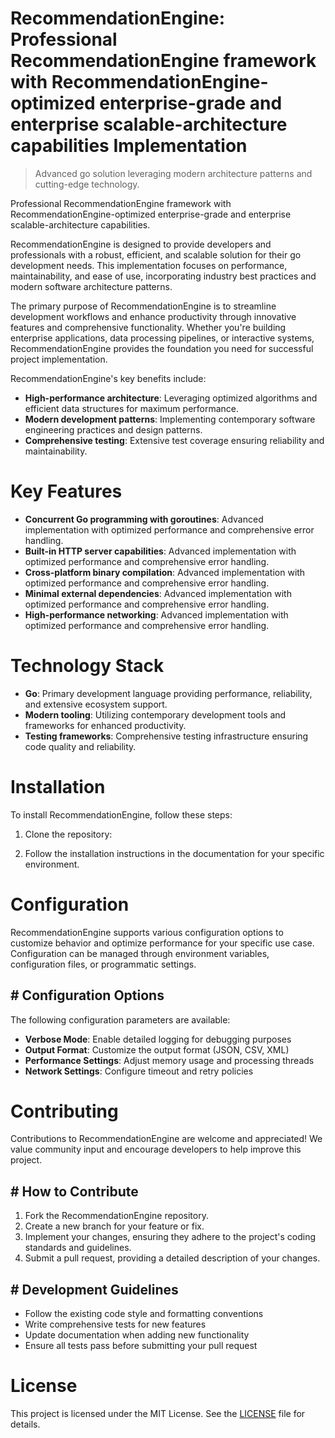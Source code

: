 <!-- fallback_RecommendationEngine_20250824111857_71025 -->

# RecommendationEngine: Professional RecommendationEngine framework with RecommendationEngine-optimized enterprise-grade and enterprise scalable-architecture capabilities Implementation
> Advanced go solution leveraging modern architecture patterns and cutting-edge technology.

Professional RecommendationEngine framework with RecommendationEngine-optimized enterprise-grade and enterprise scalable-architecture capabilities.

RecommendationEngine is designed to provide developers and professionals with a robust, efficient, and scalable solution for their go development needs. This implementation focuses on performance, maintainability, and ease of use, incorporating industry best practices and modern software architecture patterns.

The primary purpose of RecommendationEngine is to streamline development workflows and enhance productivity through innovative features and comprehensive functionality. Whether you're building enterprise applications, data processing pipelines, or interactive systems, RecommendationEngine provides the foundation you need for successful project implementation.

RecommendationEngine's key benefits include:

* **High-performance architecture**: Leveraging optimized algorithms and efficient data structures for maximum performance.
* **Modern development patterns**: Implementing contemporary software engineering practices and design patterns.
* **Comprehensive testing**: Extensive test coverage ensuring reliability and maintainability.

# Key Features

* **Concurrent Go programming with goroutines**: Advanced implementation with optimized performance and comprehensive error handling.
* **Built-in HTTP server capabilities**: Advanced implementation with optimized performance and comprehensive error handling.
* **Cross-platform binary compilation**: Advanced implementation with optimized performance and comprehensive error handling.
* **Minimal external dependencies**: Advanced implementation with optimized performance and comprehensive error handling.
* **High-performance networking**: Advanced implementation with optimized performance and comprehensive error handling.

# Technology Stack

* **Go**: Primary development language providing performance, reliability, and extensive ecosystem support.
* **Modern tooling**: Utilizing contemporary development tools and frameworks for enhanced productivity.
* **Testing frameworks**: Comprehensive testing infrastructure ensuring code quality and reliability.

# Installation

To install RecommendationEngine, follow these steps:

1. Clone the repository:


2. Follow the installation instructions in the documentation for your specific environment.

# Configuration

RecommendationEngine supports various configuration options to customize behavior and optimize performance for your specific use case. Configuration can be managed through environment variables, configuration files, or programmatic settings.

## # Configuration Options

The following configuration parameters are available:

* **Verbose Mode**: Enable detailed logging for debugging purposes
* **Output Format**: Customize the output format (JSON, CSV, XML)
* **Performance Settings**: Adjust memory usage and processing threads
* **Network Settings**: Configure timeout and retry policies

# Contributing

Contributions to RecommendationEngine are welcome and appreciated! We value community input and encourage developers to help improve this project.

## # How to Contribute

1. Fork the RecommendationEngine repository.
2. Create a new branch for your feature or fix.
3. Implement your changes, ensuring they adhere to the project's coding standards and guidelines.
4. Submit a pull request, providing a detailed description of your changes.

## # Development Guidelines

* Follow the existing code style and formatting conventions
* Write comprehensive tests for new features
* Update documentation when adding new functionality
* Ensure all tests pass before submitting your pull request

# License

This project is licensed under the MIT License. See the [LICENSE](https://github.com/Jennifercruz23/RecommendationEngine/blob/main/LICENSE) file for details.
